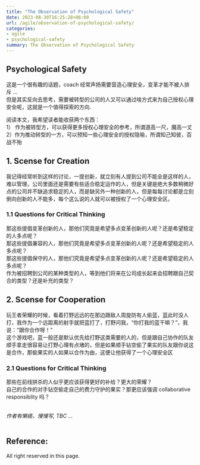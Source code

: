 ```yaml
---
title: "The Observation of Psychological Safety"
date: 2023-08-30T16:25:28+08:00
url: /agile/observation-of-psychological-safety/
categories:
- agile
- psychological-safety
summary: The Observation of Psychological Safety
---
```


## Psychological Safety
这是一个很有趣的话题，coach 经常声扬需要营造心理安全，变革才能不被人排斥 ...   
但是其实反向去思考，需要被转型的公司的人又可以通过啥方式来为自己授权心理安全呢，这就是一个值得探索的方向.

阅读本文，我希望读者能收获两个东西：   
1） 作为被转型方，可以获得更多授权心理安全的参考，所谓道高一尺，魔高一丈   
2）作为推动转型的一方，可以预知一些心理安全的授权隐喻，所谓知己知彼，百战不殆   ​      
    
    
    
## 1. Scense for Creation   

我记得经常听到这样的讨论，一提创新，就立刻有人提到公司不能全是这样的人，难以管理，公司里面还是需要有些适合稳定运作的人，但是关键是绝大多数稍微好点的公司并不缺追求稳定的人，而是缺另外一种创新的人，但是每每讨论都是立刻倒向创新的人不能多，每个这么说的人就可以被授权了一个心理安全区。     

### 1.1 Questions for Critical Thinking
那这些提倡变革创新的人，那他们究竟是希望多点变革创新的人呢？还是希望稳定的人多点呢？  
那这些提倡兼容的人，那他们究竟是希望多点变革创新的人呢？还是希望稳定的人多点呢？  
那这些提倡保守的人，那他们究竟是希望多点变革创新的人呢？还是希望稳定的人多点呢？  
作为被招聘到公司的某种类型的人，等到他们将来在公司成长起来会招聘跟自己契合的类型？还是补充的类型？       


## 2. Scense for Cooperation   
玩王者荣耀的时候，看着打野远远的在那边跟敌人周旋防有人偷蓝，蓝此时没人打，我作为一个远距离的射手就把蓝打了，打野问我，“你打我的蓝干嘛？”，我说：“跟你合作呀！”    
这个游戏吧，蓝一般还是默认优先给打野这类需要的人的，但是跟自己协作的队友顺手拿走很容易让打野心理有点堵的，但是如果顺手钻空偷了果实的队友跟你说这是合作，那偷果实的人如果以合作为由，这便让他获得了一个心理安全区    

### 2.1 Questions for Critical Thinking
那些在前线拼杀的人似乎更应该获得更好的补给？更大的荣耀？   
自己的合作的对手钻空偷走自己的费力守护的果实？那更应该强调 collaborative responsiblity 吗？   
    

​    
_作者有懒癌，慢慢写, TBC ..._  
​    

## Reference:


All right reserved in this page.